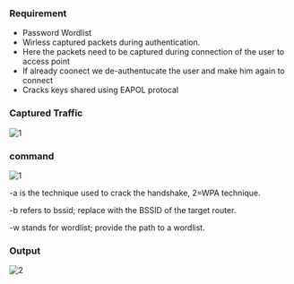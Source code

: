 ### Requirement
+ Password Wordlist
+ Wirless captured packets during authentication.
+ Here the packets need to be captured during connection of the user to access point
+ If already coonect we de-authentucate the user and make him again to connect
+ Cracks keys shared using EAPOL protocal

### Captured Traffic

![1](https://github.com/Kr1shna02/Hack_Flow/assets/117007783/5c4bbb23-d458-4385-9b61-80aeba761d96)

### command

![1](https://github.com/Kr1shna02/Hack_Flow/assets/117007783/398cc8bb-ca37-4e54-8219-2b7d72844b12)

-a is the technique used to crack the handshake, 2=WPA technique.

-b refers to bssid; replace with the BSSID of the target router.

-w stands for wordlist; provide the path to a wordlist.

### Output

![2](https://github.com/Kr1shna02/Hack_Flow/assets/117007783/8412146c-cb63-48f1-b3ef-cc4d7ed65a4a)
